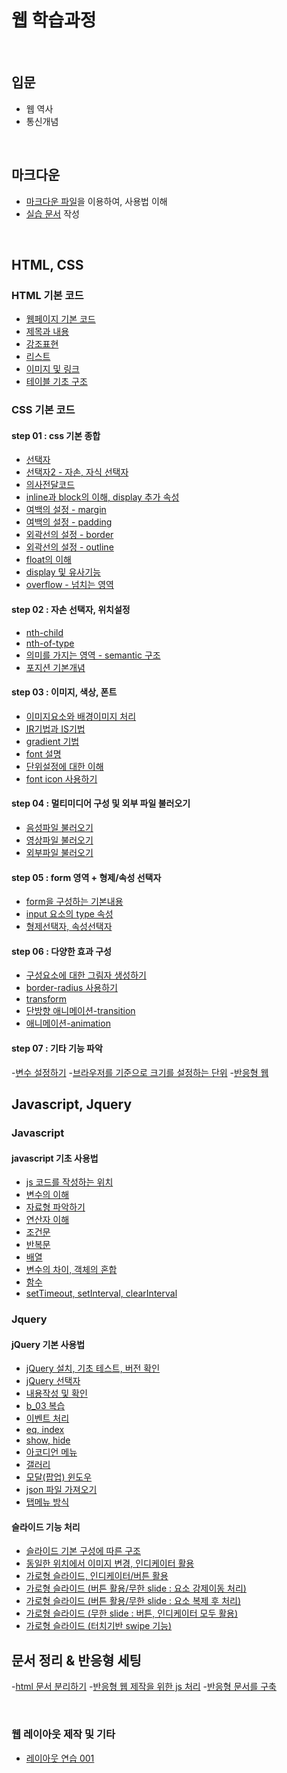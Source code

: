 # 웹 학습과정
<br/>

## 입문
- 웹 역사
- 통신개념
<br />

## 마크다운
- [마크다운 파일](a_asset/markdown.md)을 이용하여, 사용법 이해
- [실습 문서](a_asset/actualtest.md) 작성
<br />

## HTML, CSS
### HTML 기본 코드
- [웹페이지 기본 코드](b_step_01/html/a_01_basic_code.html)
- [제목과 내용](b_step_01/html/a_02_heading_paragraph.html)
- [강조표현](b_step_01/html/a_03_highlight.html)
- [리스트](b_step_01/html/a_04_list.html)
- [이미지 및 링크](b_step_01/html/a_05_img_anker.html)
- [테이블 기초 구조](b_step_01/html/a_06_table_01.html)

### CSS 기본 코드
#### step 01 : css 기본 종합
- [선택자](b_step_01/html/a_07_selector_01.html)
- [선택자2 - 자손, 자식 선택자](b_step_01/html/a_08_selector_02.html)
- [의사전달코드](b_step_01/html/a_09_psuedo_code.html)
- [inline과 block의 이해, display 추가 속성](b_step_01/html/a_10_display.html)
- [여백의 설정 - margin](b_step_01/html/a_11_margin.html)
- [여백의 설정 - padding](b_step_01/html/a_12_padding.html)
- [외곽선의 설정 - border](b_step_01/html/a_13_border.html)
- [외곽선의 설정 - outline](b_step_01/html/a_14_outline.html)
- [float의 이해](b_step_01/html/a_15_float.html)
- [display 및 유사기능](b_step_01/html/a_16_display.html)
- [overflow - 넘치는 영역](b_step_01/html/a_17_overflow.html)

#### step 02 : 자손 선택자, 위치설정
- [nth-child](b_step_02/html/b_01_nthChild.html)
- [nth-of-type](b_step_02/html/b_02_nthOfType.html)
- [의미를 가지는 영역 - semantic 구조](b_step_02/html/b_03_semantic.html)
- [포지션 기본개념](b_step_02/html/b_04_position.html)

#### step 03 : 이미지, 색상, 폰트
- [이미지요소와 배경이미지 처리](b_step_02/html/c_01_img_vs_background.html)
- [<abbr title="image replace">IR</abbr>기법과 <abbr title="image sprite">IS</abbr>기법](b_step_02/html/c_02_ir_is.html)
- [gradient 기법](b_step_02/html/c_03_gradient.html)
- [font 설명](b_step_02/html/c_04_font.html)
- [단위설정에 대한 이해](b_step_02/html/c_05_unit.html)
- [font icon 사용하기](b_step_02/html/c_06_font_icon.html)

#### step 04 : 멀티미디어 구성 및 외부 파일 불러오기
- [음성파일 불러오기](b_step_02/html/d_01_audio.html)
- [영상파일 불러오기](b_step_02/html/d_02_video.html)
- [외부파일 불러오기](b_step_02/html/d_03_iframe.html)

#### step 05 : form 영역 + 형제/속성 선택자
- [form을 구성하는 기본내용](b_step_02/html/e_01_form_basic.html)
- [input 요소의 type 속성](b_step_02/html/e_02_form_type_attr.html)
- [형제선택자, 속성선택자](b_step_02/html/e_03_selector.html)

#### step 06 : 다양한 효과 구성
- [구성요소에 대한 그림자 생성하기](b_step_02/html/f_01_shadow.html)
- [border-radius 사용하기](b_step_02/html/f_02_border_radius.html)
- [transform](b_step_02/html/f_03_transform.html)
- [단방향 애니메이션-transition](b_step_02/html/f_04_transition.html)
- [애니메이션-animation](b_step_02/html/f_05_animation.html)

#### step 07 : 기타 기능 파악
-[변수 설정하기](b_step_02/html/g_01_variable.html)
-[브라우저를 기준으로 크기를 설정하는 단위](b_step_02/html/g_02_new_unit_vw_vh.html)
-[반응형 웹](b_step_02/html/g_03_reponsive_web.html)


## Javascript, Jquery
### Javascript
#### javascript 기초 사용법
- [js 코드를 작성하는 위치](b_step_03/html/b_01_js_link.html)
- [변수의 이해](b_step_03/html/b_02_js_variable.html)
- [자료형 파악하기](b_step_03/html/b_03_dataType.html)
- [연산자 이해](b_step_03/html/b_04_operator.html)
- [조건문](b_step_03/html/b_05_condition.html)
- [반복문](b_step_03/html/b_06_repeat.html)
- [배열](b_step_03/html/b_07_array.html)
- [변수의 차이, 객체의 혼합](b_step_03/html/b_08_etc.html)
- [함수](b_step_03/html/b_09_function.html)
- [setTimeout, setInterval, clearInterval](b_step_03/html/b_10_setFunction.html)

### Jquery
#### jQuery 기본 사용법
- [jQuery 설치, 기초 테스트, 버전 확인](b_step_04/html/b_01_jQuery_setting.html)
- [jQuery 선택자](b_step_04/html/b_02_jQuery_selector.html)
- [내용작성 및 확인](b_step_04/html/b_03_jQuery_contents.html)
- [b_03 복습](b_step_04/html/b_03_jQuery_contents_re.html)
- [이벤트 처리](b_step_04/html/b_04_jQuery_evevt.html)
- [eq, index](b_step_04/html/b_05_jQuery_eq_index.html)
- [show, hide](b_step_04/html/b_06_jQuery_show_hide.html)
- [아코디언 메뉴](b_step_04/html/b_07_accordion.html)
- [갤러리](b_step_04/html/b_08_gallery.html)
- [모달(팝업) 윈도우](b_step_04/html/b_09_modal.html)
- [json 파일 가져오기](b_step_04/html/b_10_get_json.html)
- [탭메뉴 방식](b_step_04/html/b_11_tab_menu.html)

#### 슬라이드 기능 처리
- [슬라이드 기본 구성에 따른 구조](b_step_05/html/b_01_slide_structure.html)
- [동일한 위치에서 이미지 변경, 인디케이터 활용](b_step_05/html/b_02_slide_position_indicator.html)
- [가로형 슬라이드, 인디케이터/버튼 활용](b_step_05/html/b_02_slide_horizontal_indicator.html)
- [가로형 슬라이드 (버튼 활용/무한 slide : 요소 강제이동 처리)](b_step_05/html/b_03_slide_horizontal_button_infinity.html)
- [가로형 슬라이드 (버튼 활용/무한 slide : 요소 복제 후 처리)](b_step_05/html/b_03_slide_horizontal_button_infinity_02.html)
- [가로형 슬라이드 (무한 slide : 버튼, 인디케이터 모두 활용)](b_step_05/html/b_03_slide_horizontal_button_infinity_03.html)
- [가로형 슬라이드 (터치기반 swipe 기능)](b_step_05/html/b_03_slide_horizontal_swipe.html)


## 문서 정리 & 반응형 세팅
-[html 문서 분리하기](b_step_06/html/b_01_importHtml.html)
-[반응형 웹 제작을 위한 js 처리](b_step_06/html/b_02_responsive_js.html)
-[반응형 문서를 구축](b_step_06/html/b_03_responsive_js_set.html)


<br />

### 웹 레이아웃 제작 및 기타
- [레이아웃 연습 001](b_step_01/html/a_18_layout_01.html)
